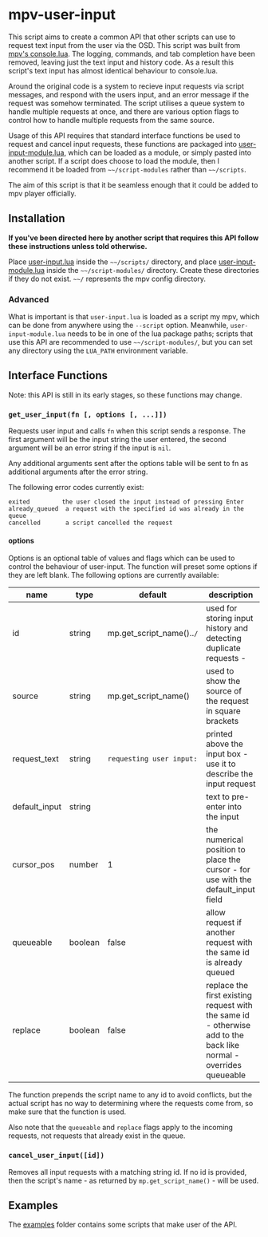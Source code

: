 # mpv-user-input

This script aims to create a common API that other scripts can use to request text input from the user via the OSD.
This script was built from [mpv's console.lua](https://github.com/mpv-player/mpv/blob/7ca14d646c7e405f3fb1e44600e2a67fc4607238/player/lua/console.lua).
The logging, commands, and tab completion have been removed, leaving just the text input and history code.
As a result this script's text input has almost identical behaviour to console.lua.

Around the original code is a system to recieve input requests via script messages, and respond with the users input, and an error message if the request was somehow terminated.
The script utilises a queue system to handle multiple requests at once, and there are various option flags to control how to handle multiple requests from the same source.

Usage of this API requires that standard interface functions be used to request and cancel input requests, these functions are packaged into [user-input-module.lua](/user-input-module.lua), which can be loaded as a module, or simply pasted into another script.
If a script does choose to load the module, then I recommend it be loaded from `~~/script-modules` rather than `~~/scripts`.

The aim of this script is that it be seamless enough that it could be added to mpv player officially.

## Installation

**If you've been directed here by another script that requires this API follow these instructions unless told otherwise.**

Place [user-input.lua](user-input.lua) inside the `~~/scripts/` directory, and place [user-input-module.lua](user-input-module.lua) inside the `~~/script-modules/` directory.
Create these directories if they do not exist. `~~/` represents the mpv config directory.

### Advanced

What is important is that `user-input.lua` is loaded as a script my mpv, which can be done from anywhere using the `--script` option.
Meanwhile, `user-input-module.lua` needs to be in one of the lua package paths; scripts that use this API are recommended to use `~~/script-modules/`, but you can set any directory using the `LUA_PATH` environment variable.

## Interface Functions

Note: this API is still in its early stages, so these functions may change.

### `get_user_input(fn [, options [, ...]])`

Requests user input and calls `fn` when this script sends a response.
The first argument will be the input string the user entered, the second argument will be an error string if the input is `nil`.

Any additional arguments sent after the options table will be sent to fn as additional arguments after the error string.

The following error codes currently exist:

    exited         the user closed the input instead of pressing Enter
    already_queued  a request with the specified id was already in the queue
    cancelled       a script cancelled the request

#### options

Options is an optional table of values and flags which can be used to control the behaviour of user-input. The function will preset some options if they are left blank.
The following options are currently available:

| name          | type    | default                   | description                                                                                                       |
|---------------|---------|---------------------------|-------------------------------------------------------------------------------------------------------------------|
| id            | string  | mp.get_script_name()..`/` | used for storing input history and detecting duplicate requests -                                                 |
| source        | string  | mp.get_script_name()      | used to show the source of the request in square brackets                                                         |
| request_text  | string  | `requesting user input:`  | printed above the input box - use it to describe the input request                                                |
| default_input | string  |                           | text to pre-enter into the input                                                                                  |
| cursor_pos    | number  | 1                         | the numerical position to place the cursor - for use with the default_input field                                 |
| queueable     | boolean | false                     | allow request if another request with the same id is already queued                                               |
| replace       | boolean | false                     | replace the first existing request with the same id - otherwise add to the back like normal - overrides queueable |

The function prepends the script name to any id to avoid conflicts, but the actual script has no way to determining where the requests come from,
so make sure that the function is used.

Also note that the `queueable` and `replace` flags apply to the incoming requests, not requests that already exist in the queue.

### `cancel_user_input([id])`

Removes all input requests with a matching string id.
If no id is provided, then the script's name - as returned by `mp.get_script_name()` - will be used.

## Examples

The [examples](/examples) folder contains some scripts that make user of the API.
